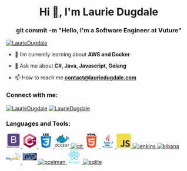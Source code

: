 <h1 align="center">Hi 👋, I'm Laurie Dugdale</h1>
<h3 align="center">git commit -m "Hello, I'm a Software Engineer at Vuture"</h3>

<p align="left"> <a href="https://twitter.com/LaurieDugdale" target="blank"><img src="https://img.shields.io/twitter/follow/LaurieDugdale?logo=twitter&style=for-the-badge" alt="LaurieDugdale" /></a> </p>


- 🌱 I’m currently learning about **AWS and Docker**

- 💬 Ask me about **C#, Java, Javascript, Golang**

- 📫 How to reach me **contact@lauriedugdale.com**


<h3 align="left">Connect with me:</h3>
<p align="left">
<a href="https://twitter.com/LaurieDugdale" target="blank"><img align="center" src="https://cdn.jsdelivr.net/npm/simple-icons@3.0.1/icons/twitter.svg" alt="LaurieDugdale" height="30" width="40" /></a>
<a href="https://www.youtube.com/channel/UC4PGvJYDnUwpg_OoVTu6a7A" target="blank"><img align="center" src="https://cdn.jsdelivr.net/npm/simple-icons@3.0.1/icons/youtube.svg" alt="LaurieDugdale" height="30" width="40" /></a>
</p>

<h3 align="left">Languages and Tools:</h3>
<p align="left"> 
	<a href="https://getbootstrap.com" target="_blank"> <img src="https://raw.githubusercontent.com/devicons/devicon/master/icons/bootstrap/bootstrap-plain-wordmark.svg" alt="bootstrap" width="40" height="40"/> </a> 
	<a href="https://www.w3schools.com/cpp/" target="_blank"> <img src="https://raw.githubusercontent.com/devicons/devicon/master/icons/cplusplus/cplusplus-original.svg" alt="cplusplus" width="40" height="40"/> </a> 
	<a href="https://www.w3schools.com/css/" target="_blank"> <img src="https://raw.githubusercontent.com/devicons/devicon/master/icons/css3/css3-original-wordmark.svg" alt="css3" width="40" height="40"/> </a> 
	<a href="https://www.docker.com/" target="_blank"> <img src="https://raw.githubusercontent.com/devicons/devicon/master/icons/docker/docker-original-wordmark.svg" alt="docker" width="40" height="40"/> </a> 
	<a href="https://git-scm.com/" target="_blank"> <img src="https://www.vectorlogo.zone/logos/git-scm/git-scm-icon.svg" alt="git" width="40" height="40"/> </a> 
	<a href="https://www.w3.org/html/" target="_blank"> <img src="https://raw.githubusercontent.com/devicons/devicon/master/icons/html5/html5-original-wordmark.svg" alt="html5" width="40" height="40"/> </a> 
	<a href="https://www.java.com" target="_blank"> <img src="https://raw.githubusercontent.com/devicons/devicon/master/icons/java/java-original.svg" alt="java" width="40" height="40"/> </a> 
	<a href="https://developer.mozilla.org/en-US/docs/Web/JavaScript" target="_blank"> <img src="https://raw.githubusercontent.com/devicons/devicon/master/icons/javascript/javascript-original.svg" alt="javascript" width="40" height="40"/> </a> 
	<a href="https://www.jenkins.io" target="_blank"> <img src="https://www.vectorlogo.zone/logos/jenkins/jenkins-icon.svg" alt="jenkins" width="40" height="40"/> </a> 
	<a href="https://www.elastic.co/kibana" target="_blank"> <img src="https://www.vectorlogo.zone/logos/elasticco_kibana/elasticco_kibana-icon.svg" alt="kibana" width="40" height="40"/> </a> 
	<a href="https://www.mysql.com/" target="_blank"> <img src="https://raw.githubusercontent.com/devicons/devicon/master/icons/mysql/mysql-original-wordmark.svg" alt="mysql" width="40" height="40"/> </a> 
	<a href="https://www.php.net" target="_blank"> <img src="https://raw.githubusercontent.com/devicons/devicon/master/icons/php/php-original.svg" alt="php" width="40" height="40"/> </a> 
	<a href="https://postman.com" target="_blank"> <img src="https://www.vectorlogo.zone/logos/getpostman/getpostman-icon.svg" alt="postman" width="40" height="40"/> </a> 
	<a href="https://reactjs.org/" target="_blank"> <img src="https://raw.githubusercontent.com/devicons/devicon/master/icons/react/react-original-wordmark.svg" alt="react" width="40" height="40"/> </a> 
	<a href="https://www.sqlite.org/" target="_blank"> <img src="https://www.vectorlogo.zone/logos/sqlite/sqlite-icon.svg" alt="sqlite" width="40" height="40"/> </a>
</p>


<!--
**LDugdale/LDugdale** is a ✨ _special_ ✨ repository because its `README.md` (this file) appears on your GitHub profile.

Here are some ideas to get you started:

- 🔭 I’m currently working on ...
- 🌱 I’m currently learning about AWS and docker.
- 💬 Ask me about ...
- 📫 How to reach me: ...
- 😄 Pronouns: ...
- ⚡ Fun fact: ...
-->
